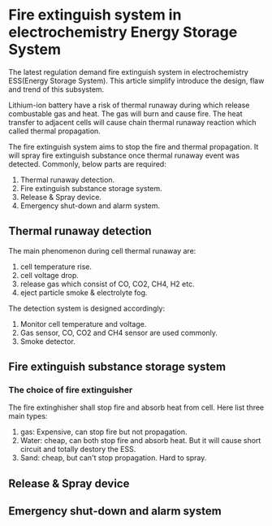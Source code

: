 # Fire extinguish system in electrochemistry Energy Storage System

The latest regulation demand fire extinguish system in electrochemistry ESS(Energy Storage System). This article simplify introduce the design, flaw and trend of this subsystem.

Lithium-ion battery have a risk of thermal runaway during which release combustable gas and heat. The gas will burn and cause fire. The heat transfer to adjacent cells will cause chain thermal runaway reaction which called thermal propagation.

The fire extinguish system aims to stop the fire and thermal propagation. It will spray fire extinguish substance once thermal runaway event was detected. Commonly, below parts are required:

1. Thermal runaway detection.
2. Fire extinguish substance storage system.
3. Release & Spray device.
4. Emergency shut-down and alarm system.

## Thermal runaway detection
The main phenomenon during cell thermal runaway are:
1. cell temperature rise.
2. cell voltage drop.
3. release gas which consist of CO, CO2, CH4, H2 etc.
4. eject particle smoke & electrolyte fog.

The detection system is designed accordingly:
1. Monitor cell temperature and voltage.
2. Gas sensor, CO, CO2 and CH4 sensor are used commonly.
3. Smoke detector.

## Fire extinguish substance storage system
### The choice of fire extinguisher
The fire extinghisher shall stop fire and absorb heat from cell. Here list three main types:
1. gas: Expensive, can stop fire but not propagation.
2. Water: cheap, can both stop fire and absorb heat. But it will cause short circuit and totally destory the ESS.
3. Sand: cheap, but can't stop propagation. Hard to spray.

## Release & Spray device

## Emergency shut-down and alarm system
